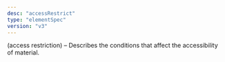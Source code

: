 ```yaml
---
desc: "accessRestrict"
type: "elementSpec"
version: "v3"
---
```


(access restriction) – Describes the conditions that affect the accessibility of
material.